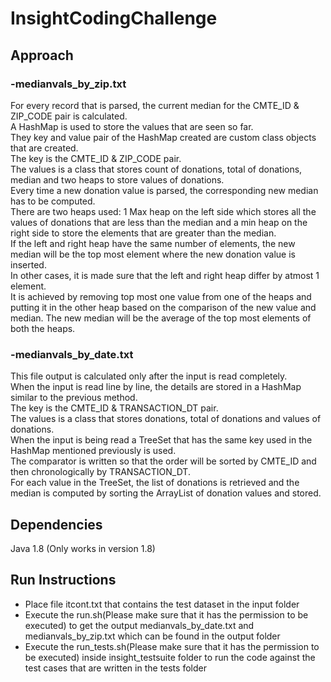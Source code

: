 # InsightCodingChallenge

## Approach

### -medianvals_by_zip.txt
For every record that is parsed, the current median for the CMTE_ID & ZIP_CODE pair is calculated.  
A HashMap is used to store the values that are seen so far.  
They key and value pair of the HashMap created are custom class objects that are created.   
The key is the CMTE_ID & ZIP_CODE pair.  
The values is a class that stores count of donations, total of donations, median and two heaps to store values of donations.  
Every time a new donation value is parsed, the corresponding new median has to be computed.   
There are two heaps used: 1 Max heap on the left side which stores all the values of donations that are less than the median and a min heap on the right side to store the elements that are greater than the median.  
If the left and right heap have the same number of elements, the new median will be the top most element where the new donation value is inserted.  
In other cases, it is made sure that the left and right heap differ by atmost 1 element.   
It is achieved by removing top most one value from one of the heaps and putting it in the other heap based on the comparison of the new value and median. The new median will be the average of the top most elements of both the heaps.

### -medianvals_by_date.txt
This file output is calculated only after the input is read completely.  
When the input is read line by line, the details are stored in a HashMap similar to the previous method.  
The key is the CMTE_ID & TRANSACTION_DT pair.  
The values is a class that stores donations, total of donations and values of donations.  
When the input is being read a TreeSet that has the same key used in the HashMap mentioned previously is used.  
The comparator is written so that the order will be sorted by CMTE_ID and then chronologically by TRANSACTION_DT.    
For each value in the TreeSet, the list of donations is retrieved and the median is computed by sorting the ArrayList of donation values and stored.

## Dependencies
Java 1.8 (Only works in version 1.8)

## Run Instructions

- Place file itcont.txt that contains the test dataset in the input folder
- Execute the run.sh(Please make sure that it has the permission to be executed) to get the output medianvals_by_date.txt and medianvals_by_zip.txt which can be found in the output folder
- Execute the run_tests.sh(Please make sure that it has the permission to be executed) inside insight_testsuite folder to run the code against the test cases that are written in the tests folder
